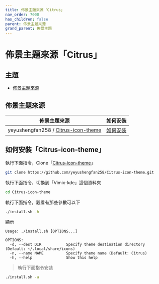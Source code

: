```yaml
---
title: 佈景主題來源「Citrus」
nav_order: 7000
has_children: false
parent: 佈景主題來源
grand_parent: 佈景主題
---
```



# 佈景主題來源「Citrus」




## 主題

* [佈景主題來源](#佈景主題來源)




## 佈景主題來源

| 佈景主題來源 | 如何安裝 |
| ---------- | ------- |
| yeyushengfan258 / [Citrus-icon-theme](https://github.com/yeyushengfan258/Citrus-icon-theme) | [如何安裝](#如何安裝citrus-icon-theme) |




## 如何安裝「Citrus-icon-theme」

執行下面指令，Clone「[Citrus-icon-theme](https://github.com/yeyushengfan258/Citrus-icon-theme)」

``` sh
git clone https://github.com/yeyushengfan258/Citrus-icon-theme.git
```

執行下面指令，切換到「Vimix-kde」這個資料夾

``` sh
cd Citrus-icon-theme
```

執行下面指令，觀看有那些參數可以下

``` sh
./install.sh -h
```

顯示

```
Usage: ./install.sh [OPTIONS...]

OPTIONS:
  -d, --dest DIR           Specify theme destination directory (Default: ~/.local/share/icons)
  -n, --name NAME          Specify theme name (Default: Citrus)
  -h, --help               Show this help
```

> 執行下面指令安裝

``` sh
./install.sh -a
```
